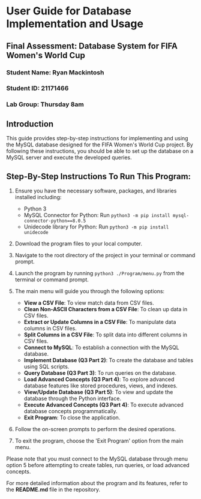 # User Guide for Database Implementation and Usage
## Final Assessment: Database System for FIFA Women's World Cup
### Student Name: Ryan Mackintosh
### Student ID: 21171466
### Lab Group: Thursday 8am

## Introduction

This guide provides step-by-step instructions for implementing and using the MySQL database designed for the FIFA Women's World Cup project. By following these instructions, you should be able to set up the database on a MySQL server and execute the developed queries.

## Step-By-Step Instructions To Run This Program:

1. Ensure you have the necessary software, packages, and libraries installed including:
   - Python 3
   - MySQL Connector for Python: Run `python3 -m pip install mysql-connector-python==8.0.5`
   - Unidecode library for Python: Run `python3 -m pip install unidecode`

2. Download the program files to your local computer.

3. Navigate to the root directory of the project in your terminal or command prompt.

4. Launch the program by running `python3 ./Program/menu.py` from the terminal or command prompt.

5. The main menu will guide you through the following options:
   - **View a CSV File**: To view match data from CSV files.
   - **Clean Non-ASCII Characters from a CSV File**: To clean up data in CSV files.
   - **Extract or Update Columns in a CSV File**: To manipulate data columns in CSV files.
   - **Split Columns in a CSV File**: To split data into different columns in CSV files.
   - **Connect to MySQL**: To establish a connection with the MySQL database.
   - **Implement Database (Q3 Part 2)**: To create the database and tables using SQL scripts.
   - **Query Database (Q3 Part 3)**: To run queries on the database.
   - **Load Advanced Concepts (Q3 Part 4)**: To explore advanced database features like stored procedures, views, and indexes.
   - **View/Update Database (Q3 Part 5)**: To view and update the database through the Python interface.
   - **Execute Advanced Concepts (Q3 Part 4)**: To execute advanced database concepts programmatically.
   - **Exit Program**: To close the application.

6. Follow the on-screen prompts to perform the desired operations.

7. To exit the program, choose the 'Exit Program' option from the main menu.

Please note that you must connect to the MySQL database through menu option 5 before attempting to create tables, run queries, or load advanced concepts.

For more detailed information about the program and its features, refer to the **README.md** file in the repository.
